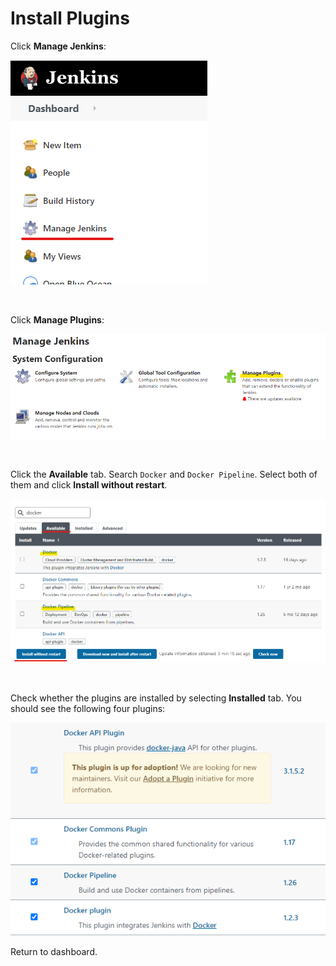 # Install Plugins

Click **Manage Jenkins**: 

![Image 12](./assets/12.png)

<br/>

Click **Manage Plugins**:

![Image 13](./assets/13.png)

<br/>

Click the **Available** tab. Search `Docker` and `Docker Pipeline`. Select both of them and click **Install without restart**.

![Image 14](./assets/14.png)

<br/>

Check whether the plugins are installed by selecting **Installed** tab. You should see the following four plugins:

![Image 15](./assets/15.png)

Return to dashboard.

<br/>